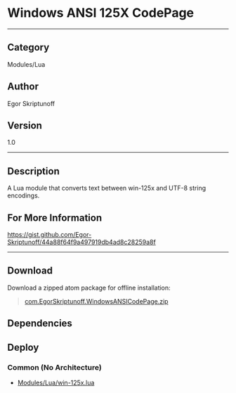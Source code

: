 # Windows ANSI 125X CodePage
___

## Category
Modules/Lua

## Author
Egor Skriptunoff

## Version
1.0

___

## Description
<p>A Lua module that converts text between win-125x and UTF-8 string encodings.<p>

<h2>For More Information</h2>
<p><a href="https://gist.github.com/Egor-Skriptunoff/44a88f64f9a497919db4ad8c28259a8f">https://gist.github.com/Egor-Skriptunoff/44a88f64f9a497919db4ad8c28259a8f</a>



___

## Download

Download a zipped atom package for offline installation:
> [com.EgorSkriptunoff.WindowsANSICodePage.zip](https://gitlab.com/WeSuckLess/Reactor/-/archive/master/Reactor-master.zip?path=Atoms/com.EgorSkriptunoff.WindowsANSICodePage)  

## Dependencies

## Deploy

### Common (No Architecture)

<ul>
<li><a href="https://gitlab.com/WeSuckLess/Reactor/-/blob/master/Atoms/com.EgorSkriptunoff.WindowsANSICodePage/Modules/Lua/win-125x.lua?ref_type=heads">Modules/Lua/win-125x.lua</a></li>
</ul>
